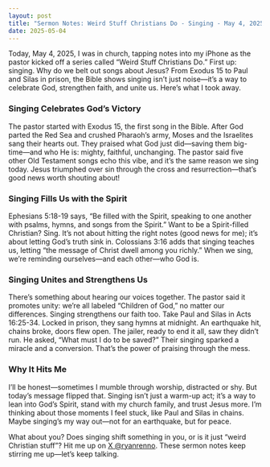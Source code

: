 ```yaml
---
layout: post
title: "Sermon Notes: Weird Stuff Christians Do - Singing - May 4, 2025"
date: 2025-05-04
---
```


Today, May 4, 2025, I was in church, tapping notes into my iPhone as the pastor kicked off a series called “Weird Stuff Christians Do.” First up: singing. Why do we belt out songs about Jesus? From Exodus 15 to Paul and Silas in prison, the Bible shows singing isn’t just noise—it’s a way to celebrate God, strengthen faith, and unite us. Here’s what I took away.

### Singing Celebrates God’s Victory

The pastor started with Exodus 15, the first song in the Bible. After God parted the Red Sea and crushed Pharaoh’s army, Moses and the Israelites sang their hearts out. They praised what God just did—saving them big-time—and who He is: mighty, faithful, unchanging. The pastor said five other Old Testament songs echo this vibe, and it’s the same reason we sing today. Jesus triumphed over sin through the cross and resurrection—that’s good news worth shouting about!

### Singing Fills Us with the Spirit

Ephesians 5:18-19 says, “Be filled with the Spirit, speaking to one another with psalms, hymns, and songs from the Spirit.” Want to be a Spirit-filled Christian? Sing. It’s not about hitting the right notes (good news for me); it’s about letting God’s truth sink in. Colossians 3:16 adds that singing teaches us, letting “the message of Christ dwell among you richly.” When we sing, we’re reminding ourselves—and each other—who God is.

### Singing Unites and Strengthens Us

There’s something about hearing our voices together. The pastor said it promotes unity: we’re all labeled “Children of God,” no matter our differences. Singing strengthens our faith too. Take Paul and Silas in Acts 16:25-34. Locked in prison, they sang hymns at midnight. An earthquake hit, chains broke, doors flew open. The jailer, ready to end it all, saw they didn’t run. He asked, “What must I do to be saved?” Their singing sparked a miracle and a conversion. That’s the power of praising through the mess.

### Why It Hits Me

I’ll be honest—sometimes I mumble through worship, distracted or shy. But today’s message flipped that. Singing isn’t just a warm-up act; it’s a way to lean into God’s Spirit, stand with my church family, and trust Jesus more. I’m thinking about those moments I feel stuck, like Paul and Silas in chains. Maybe singing’s my way out—not for an earthquake, but for peace.

What about you? Does singing shift something in you, or is it just “weird Christian stuff”? Hit me up on [X @ryanrenno](https://x.com/ryanrenno). These sermon notes keep stirring me up—let’s keep talking.